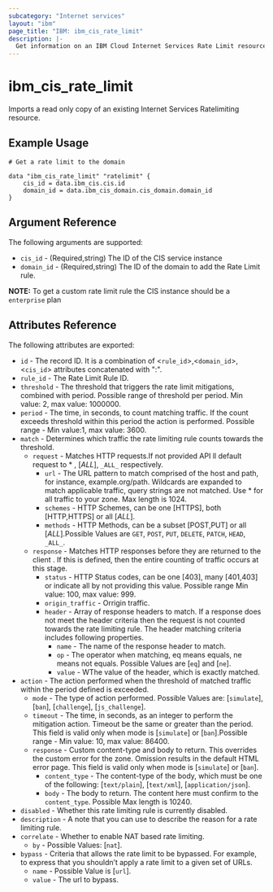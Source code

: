 ```yaml
---
subcategory: "Internet services"
layout: "ibm"
page_title: "IBM: ibm_cis_rate_limit"
description: |-
  Get information on an IBM Cloud Internet Services Rate Limit resource.
---
```


# ibm_cis_rate_limit

Imports a read only copy of an existing Internet Services Ratelimiting resource.

## Example Usage

```hcl
# Get a rate limit to the domain

data "ibm_cis_rate_limit" "ratelimit" {
    cis_id = data.ibm_cis.cis.id
    domain_id = data.ibm_cis_domain.cis_domain.domain_id
}
```

## Argument Reference

The following arguments are supported:

- `cis_id` - (Required,string) The ID of the CIS service instance
- `domain_id` - (Required,string) The ID of the domain to add the Rate Limit rule.

**NOTE:** To get a custom rate limit rule the CIS instance should be a `enterprise` plan

## Attributes Reference

The following attributes are exported:

- `id` - The record ID. It is a combination of <`rule_id`>,<`domain_id`>,<`cis_id`> attributes concatenated with ":".
- `rule_id` - The Rate Limit Rule ID.
- `threshold` - The threshold that triggers the rate limit mitigations, combined with period. Possible range of threshold per period. Min value: 2, max value: 1000000.
- `period` - The time, in seconds, to count matching traffic. If the count exceeds threshold within this period the action is performed. Possible range - Min value:1, max value: 3600.
- `match` - Determines which traffic the rate limiting rule counts towards the threshold.
  - `request` - Matches HTTP requests.If not provided API ll default request to \* , [_ALL_], `_ALL_` respectively.
    - `url` - The URL pattern to match comprised of the host and path, for instance, example.org/path. Wildcards are expanded to match applicable traffic, query strings are not matched. Use \* for all traffic to your zone. Max length is 1024.
    - `schemes` - HTTP Schemes, can be one [HTTPS], both [HTTP,HTTPS] or all [_ALL_].
    - `methods` - HTTP Methods, can be a subset [POST,PUT] or all [_ALL_].Possible Values are `GET`, `POST`, `PUT`, `DELETE`, `PATCH`, `HEAD`, `_ALL_`.
  - `response` - Matches HTTP responses before they are returned to the client . If this is defined, then the entire counting of traffic occurs at this stage.
    - `status` - HTTP Status codes, can be one [403], many [401,403] or indicate all by not providing this value. Possible range Min value: 100, max value: 999.
    - `origin_traffic` - Orrigin traffic.
    - `header` - Array of response headers to match. If a response does not meet the header criteria then the request is not counted towards the rate limiting rule. The header matching criteria includes following properties.
      - `name` - The name of the response header to match.
      - `op` - The operator when matching, eq means equals, ne means not equals. Possible Values are [`eq`] and [`ne`].
      - `value` - WThe value of the header, which is exactly matched.
- `action` - The action performed when the threshold of matched traffic within the period defined is exceeded.
  - `mode` - The type of action performed. Possible Values are: [`simulate`], [`ban`], [`challenge`], [`js_challenge`].
  - `timeout` - The time, in seconds, as an integer to perform the mitigation action. Timeout be the same or greater than the period. This field is valid only when mode is [`simulate`] or [`ban`].Possible range - Min value: 10, max value: 86400.
  - `response` - Custom content-type and body to return. This overrides the custom error for the zone. Omission results in the default HTML error page. This field is valid only when mode is [`simulate`] or [`ban`].
    - `content_type` - The content-type of the body, which must be one of the following: [`text/plain`], [`text/xml`], [`application/json`].
    - `body` - The body to return. The content here must confirm to the `content_type`. Possible Max length is 10240.
- `disabled` - Whether this rate limiting rule is currently disabled.
- `description` - A note that you can use to describe the reason for a rate limiting rule.
- `correlate` - Whether to enable NAT based rate limiting.
  - `by` - Possible Values: [`nat`].
- `bypass` - Criteria that allows the rate limit to be bypassed. For example, to express that you shouldn’t apply a rate limit to a given set of URLs.
  - `name` - Possible Value is [`url`].
  - `value` - The url to bypass.
